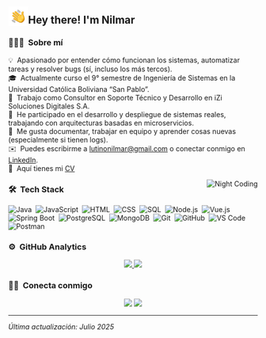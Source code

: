 <!--![Nilmar Lutino Banner]()-->

<img alt="Hand Wave" src="https://raw.githubusercontent.com/AVS1508/AVS1508/master/assets/Hand%20Wave.gif" width='40' align="left"/><h2>Hey there! I'm Nilmar</h2>

### 👨🏻‍💻 &nbsp;Sobre mí

💡 &nbsp;Apasionado por entender cómo funcionan los sistemas, automatizar tareas y resolver bugs (sí, incluso los más tercos).  
🎓 &nbsp;Actualmente curso el 9° semestre de Ingeniería de Sistemas en la Universidad Católica Boliviana “San Pablo”.  
🔧 &nbsp;Trabajo como Consultor en Soporte Técnico y Desarrollo en iZi Soluciones Digitales S.A.  
🚀 &nbsp;He participado en el desarrollo y despliegue de sistemas reales, trabajando con arquitecturas basadas en microservicios.  
💬 &nbsp;Me gusta documentar, trabajar en equipo y aprender cosas nuevas (especialmente si tienen logs).  
✉️ &nbsp;Puedes escribirme a lutinonilmar@gmail.com o conectar conmigo en [LinkedIn](https://www.linkedin.com/in/nilmar-lutino-silva-78918816b).  
📄 &nbsp;Aquí tienes mi [CV](https://drive.google.com/file/d/1aD5oJ1POIqnWp2gBfe0eFfHrbGBdKo8A/view?usp=sharing)

<img alt="Night Coding" src="[https://media.tenor.com/dtYKyx_D6xMAAAAC/flotando-hora-de-aventura.gif]" align="right"/>

### 🛠 &nbsp;Tech Stack

![Java](https://img.shields.io/badge/-Java-05122A?style=flat&logo=Java)&nbsp;
![JavaScript](https://img.shields.io/badge/-JavaScript-05122A?style=flat&logo=javascript)&nbsp;
![HTML](https://img.shields.io/badge/-HTML-05122A?style=flat&logo=HTML5)&nbsp;
![CSS](https://img.shields.io/badge/-CSS-05122A?style=flat&logo=CSS3)&nbsp;
![SQL](https://img.shields.io/badge/-SQL-05122A?style=flat&logo=mysql)&nbsp;
![Node.js](https://img.shields.io/badge/-Node.js-05122A?style=flat&logo=node.js)&nbsp;
![Vue.js](https://img.shields.io/badge/-Vue.js-05122A?style=flat&logo=vue.js)&nbsp;
![Spring Boot](https://img.shields.io/badge/-Spring%20Boot-05122A?style=flat&logo=spring)&nbsp;
![PostgreSQL](https://img.shields.io/badge/-PostgreSQL-05122A?style=flat&logo=postgresql)&nbsp;
![MongoDB](https://img.shields.io/badge/-MongoDB-05122A?style=flat&logo=mongodb)&nbsp;
![Git](https://img.shields.io/badge/-Git-05122A?style=flat&logo=git)&nbsp;
![GitHub](https://img.shields.io/badge/-GitHub-05122A?style=flat&logo=github)&nbsp;
![VS Code](https://img.shields.io/badge/-VS%20Code-05122A?style=flat&logo=visual-studio-code)&nbsp;
![Postman](https://img.shields.io/badge/-Postman-05122A?style=flat&logo=postman)&nbsp;

### ⚙️ &nbsp;GitHub Analytics

<p align="center">
<a href="https://github.com/nilmarlutino">
  <img height="180em" src="https://github-readme-stats-eight-theta.vercel.app/api?username=nilmarlutino&show_icons=true&theme=algolia&include_all_commits=true&count_private=true"/>
  <img height="180em" src="https://github-readme-stats-eight-theta.vercel.app/api/top-langs/?username=nilmarlutino&layout=compact&langs_count=8&theme=algolia"/>
</a>
</p>

### 🤝🏻 &nbsp;Conecta conmigo

<p align="center">
<a href="https://www.linkedin.com/in/nilmar-lutino-silva-78918816b"><img src="https://img.shields.io/badge/-LinkedIn-0077B5?style=flat&logo=Linkedin&logoColor=white"/></a>
<a href="mailto:lutinonilmar@gmail.com"><img src="https://img.shields.io/badge/-lutinonilmar@gmail.com-D14836?style=flat&logo=Gmail&logoColor=white"/></a>
</p>

---

*Última actualización: Julio 2025*
